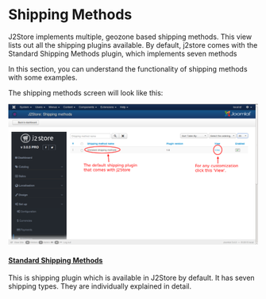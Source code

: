 # Shipping Methods

J2Store implements multiple, geozone based shipping methods. This view lists out all the shipping plugins available. By default, j2store comes with the Standard Shipping Methods plugin, which implements seven methods

In this section, you can understand the functionality of shipping methods with some examples.

The shipping methods screen will look like this:

![Shipping](./assets/images/ship_1.png)

#### [Standard Shipping Methods](./assets/images/http://j2store.gitbooks.io/user-guide/content/standard_shipping_methods.html)

This is shipping plugin which is available in J2Store by default. It has seven shipping types. They are individually explained in detail.

